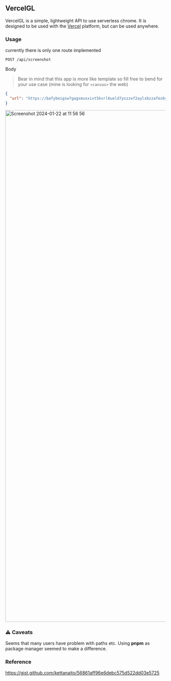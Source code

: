 ## VercelGL

VercelGL is a simple, lightweight API to use serverless chrome.
It is designed to be used with the [Vercel](https://vercel.com) platform, but can be used anywhere.

### Usage

currently there is only one route implemented

```
POST /api/screenshot
```

Body 

> Bear in mind that this app is more like template so fill free to bend for your use case (mine is looking for `<canvas>` the web)

```json
{
  "url": "https://bafybeigsw7gagsmvxxivt5kvrl6ueld7yszzef2aylxbzzafez6ybxscca.ipfs.nftstorage.link"
}
```

<img width="1608" alt="Screenshot 2024-01-22 at 11 56 56" src="https://github.com/vikiival/vercelgl/assets/22471030/58f382b1-fb09-445b-a519-abdaad1b50ff">


### ⚠️ Caveats

Seems that many users have problem with paths etc.
Using **pnpm** as package manager seemed to make a difference.

### Reference

https://gist.github.com/kettanaito/56861aff96e6debc575d522dd03e5725
